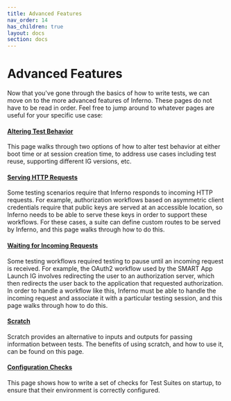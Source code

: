 ```yaml
---
title: Advanced Features
nav_order: 14
has_children: true
layout: docs
section: docs
---
```

# Advanced Features

Now that you've gone through the basics of how to write tests, we can move on to the more advanced features of Inferno.
These pages do not have to be read in order. Feel free to jump around to whatever pages are useful for your 
specific use case:

#### [Altering Test Behavior](/docs/advanced-test-features/test-configuration.html)
This page walks through two options of how
to alter test behavior at either boot time or at session creation time, to address use
cases including test reuse, supporting different IG versions, etc.

#### [Serving HTTP Requests](/docs/advanced-test-features/serving-http-requests.html)
Some testing scenarios require that Inferno responds to incoming HTTP requests. 
For example, authorization workflows based on asymmetric client credentials 
require that public keys are served at an accessible location, so Inferno needs to be able to
serve these keys in order to support these workflows.
For these cases, a suite can define custom routes to be served by Inferno, and this page
walks through how to do this.

#### [Waiting for Incoming Requests](/docs/advanced-test-features/waiting-for-requests.html)
Some testing workflows required testing to pause until an incoming request is received.
For example, the OAuth2 workflow used by the SMART App Launch IG involves redirecting the 
user to an authorization server, which then redirects the user back to the application 
that requested authorization. In order to handle a workflow like this, Inferno must be 
able to handle the incoming request and associate it with a particular testing session, and 
this page walks through how to do this.

#### [Scratch](/docs/advanced-test-features/scratch.html)
Scratch provides an alternative to inputs and outputs for passing information between tests.
The benefits of using scratch, and how to use it, can be found on this page.

#### [Configuration Checks](/docs/advanced-test-features/configuration-checks.html)
This page shows how to write a set of checks for Test Suites on startup, to ensure that
their environment is correctly configured.
